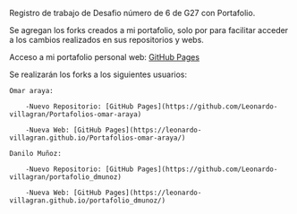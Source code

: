 Registro de trabajo de Desafio número de 6 de G27 con Portafolio.

Se agregan los forks creados a mi portafolio, solo por para facilitar acceder a los cambios realizados en sus repositorios y webs.

Acceso a mi portafolio personal web: [GitHub Pages](https://leonardo-villagran.github.io/desafio_latam_06/)

Se realizarán los forks a los siguientes usuarios:

    Omar araya:

        -Nuevo Repositorio: [GitHub Pages](https://github.com/Leonardo-villagran/Portafolios-omar-araya)

        -Nueva Web: [GitHub Pages](https://leonardo-villagran.github.io/Portafolios-omar-araya/)

    Danilo Muñoz:

        -Nuevo Repositorio: [GitHub Pages](https://github.com/Leonardo-villagran/portafolio_dmunoz)

        -Nueva Web: [GitHub Pages](https://leonardo-villagran.github.io/portafolio_dmunoz/)